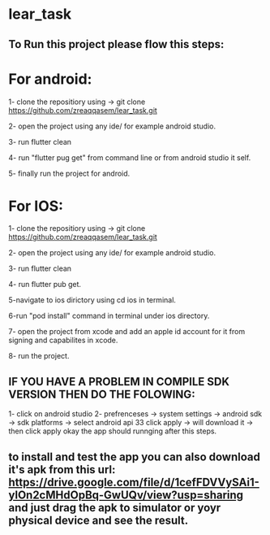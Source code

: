 # lear_task

## To Run this project please flow this steps:

# For android: 

1- clone the repositiory using -> git clone https://github.com/zreaqqasem/lear_task.git

2- open the project using any ide/ for example android studio.

3- run flutter clean

4- run "flutter pug get" from command line or from android studio it self.

5- finally run the project for android.

# For IOS:

1- clone the repositiory using -> git clone https://github.com/zreaqqasem/lear_task.git

2- open the project using any ide/ for example android studio.

3- run flutter clean

4- run flutter pub get.

5-navigate to ios dirictory  using cd ios in terminal.

6-run "pod install" command in terminal under ios directory.

7- open the project from xcode and add an apple id account for it from signing and capabilites in xcode.

8- run the project.

## IF YOU HAVE A PROBLEM IN COMPILE SDK VERSION THEN DO THE FOLOWING:

1- click on android studio
2- prefrenceses -> system settings -> android sdk -> sdk platforms -> select android api 33 click apply -> will download it -> then click apply okay
the app should runnging after this steps.

## to install and test the app you can also download it's apk from this url: https://drive.google.com/file/d/1cefFDVVySAi1-ylOn2cMHdOpBq-GwUQv/view?usp=sharing and just drag the apk to simulator or yoyr physical device and see the result.
